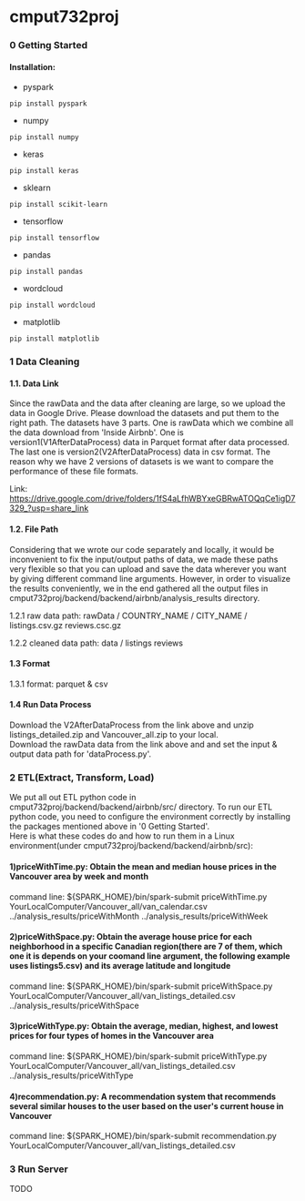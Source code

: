 # cmput732proj
### 0 Getting Started
#### Installation:
* pyspark
```
pip install pyspark
```
* numpy
```
pip install numpy
```
* keras
```
pip install keras
```
* sklearn
```
pip install scikit-learn
```
* tensorflow
```
pip install tensorflow
```
* pandas
```
pip install pandas
```
* wordcloud
```
pip install wordcloud
```
* matplotlib
```
pip install matplotlib
```
### 1 Data Cleaning
#### 1.1. Data Link
Since the rawData and the data after cleaning are large, so we upload the data in Google Drive. Please download the datasets and put them to the right path.
The datasets have 3 parts. One is rawData which we combine all the data download from 'Inside Airbnb'.
One is version1(V1AfterDataProcess) data in Parquet format after data processed. The last one is version2(V2AfterDataProcess) data in csv format.
The reason why we have 2 versions of datasets is we want to compare the performance of these file formats.

Link: https://drive.google.com/drive/folders/1fS4aLfhWBYxeGBRwATOQqCe1igD7329_?usp=share_link
#### 1.2. File Path  
Considering that we wrote our code separately and locally, it would be inconvenient to fix the input/output paths of data, we made these paths very flexible so that you can upload and save the data wherever you want by giving different command line arguments.
However, in order to visualize the results conveniently, we in the end gathered all the output files in cmput732proj/backend/backend/airbnb/analysis_results directory.

1.2.1 raw data path: rawData / COUNTRY_NAME / CITY_NAME / listings.csv.gz reviews.csc.gz

1.2.2 cleaned data
 path: data / listings   reviews
#### 1.3 Format
1.3.1 format: parquet & csv

#### 1.4 Run Data Process
Download the V2AfterDataProcess from the link above and unzip listings_detailed.zip and Vancouver_all.zip to your local.  
Download the rawData data from the link above and and set the input & output data path for 'dataProcess.py'.

### 2 ETL(Extract, Transform, Load)
We put all out ETL python code in cmput732proj/backend/backend/airbnb/src/ directory. To run our ETL python code, you need to configure the environment correctly by installing the packages mentioned above in '0 Getting Started'.  
Here is what these codes do and how to run them in a Linux environment(under cmput732proj/backend/backend/airbnb/src):  
#### 1)priceWithTime.py: Obtain the mean and median house prices in the Vancouver area by week and month
command line: ${SPARK_HOME}/bin/spark-submit priceWithTime.py YourLocalComputer/Vancouver_all/van_calendar.csv ../analysis_results/priceWithMonth ../analysis_results/priceWithWeek


#### 2)priceWithSpace.py: Obtain the average house price for each neighborhood in a specific Canadian region(there are 7 of them, which one it is depends on your coomand line argument, the following example uses listings5.csv) and its average latitude and longitude
command line: ${SPARK_HOME}/bin/spark-submit priceWithSpace.py YourLocalComputer/Vancouver_all/van_listings_detailed.csv ../analysis_results/priceWithSpace

#### 3)priceWithType.py: Obtain the average, median, highest, and lowest prices for four types of homes in the Vancouver area
command line: ${SPARK_HOME}/bin/spark-submit priceWithType.py YourLocalComputer/Vancouver_all/van_listings_detailed.csv ../analysis_results/priceWithType

#### 4)recommendation.py: A recommendation system that recommends several similar houses to the user based on the user's current house in Vancouver
command line: ${SPARK_HOME}/bin/spark-submit recommendation.py YourLocalComputer/Vancouver_all/van_listings_detailed.csv

### 3 Run Server
TODO


    
